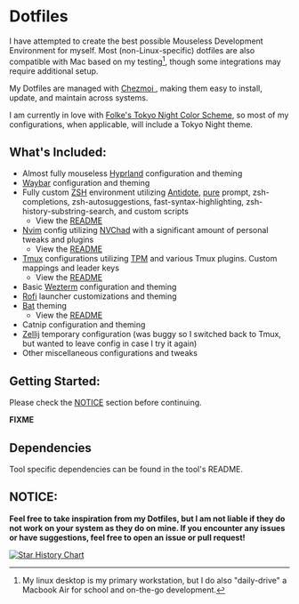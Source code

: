 # Dotfiles

I have attempted to create the best possible Mouseless Development Environment for myself. Most (non-Linux-specific) dotfiles are also compatible with Mac based on my testing[^1], though some integrations may require additional setup.

My Dotfiles are managed with [ Chezmoi ](https://chezmoi.io), making them easy to install, update, and maintain across systems.

I am currently in love with [Folke's Tokyo Night Color Scheme](https://github.com/folke/tokyonight.nvim), so most of my configurations, when applicable, will include a Tokyo Night theme.

## What's Included:

- Almost fully mouseless [Hyprland](https://hyprland.org/) configuration and theming
- [Waybar](https://github.com/Alexays/Waybar) configuration and theming
- Fully custom [ZSH](https://www.zsh.org/) environment utilizing [Antidote](https://antidote.sh/), [pure](https://github.com/sindresorhus/pure) prompt, zsh-completions, zsh-autosuggestions, fast-syntax-highlighting, zsh-history-substring-search, and custom scripts
  - View the [README](./dot_config/zsh/README.md)
- [Nvim](https://neovim.io/) config utilizing [NVChad](https://nvchad.com/) with a significant amount of personal tweaks and plugins
  - View the [README](./dot_config/nvim/README.md)
- [Tmux](https://github.com/tmux/tmux) configurations utilizing [TPM](https://github.com/tmux-plugins/tpm) and various Tmux plugins. Custom mappings and leader keys
  - View the [README](./dot_config/tmux/README.md)
- Basic [Wezterm](https://wezfurlong.org/wezterm/index.html) configuration and theming
- [Rofi](https://github.com/davatorium/rofi) launcher customizations and theming
- [Bat](https://github.com/sharkdp/bat) theming
  - View the [README](./dot_config/bat/README.md)
- Catnip configuration and theming
- [Zellij](https://zellij.dev/) temporary configuration (was buggy so I switched back to Tmux, but wanted to leave config in case I try it again)
- Other miscellaneous configurations and tweaks

## Getting Started:

Please check the [NOTICE](#notice) section before continuing. 

**FIXME**

## Dependencies

Tool specific dependencies can be found in the tool's README.

## NOTICE:

**Feel free to take inspiration from my Dotfiles, but I am not liable if they do not work on your system as they do on mine. If you encounter any issues or have suggestions, feel free to open an issue or pull request!**

[![Star History Chart](https://api.star-history.com/svg?repos=Pairadux/dotfiles&type=Date)](https://star-history.com/#Pairadux/dotfiles&Date)

[^1]: My linux desktop is my primary workstation, but I do also "daily-drive" a Macbook Air for school and on-the-go development.
